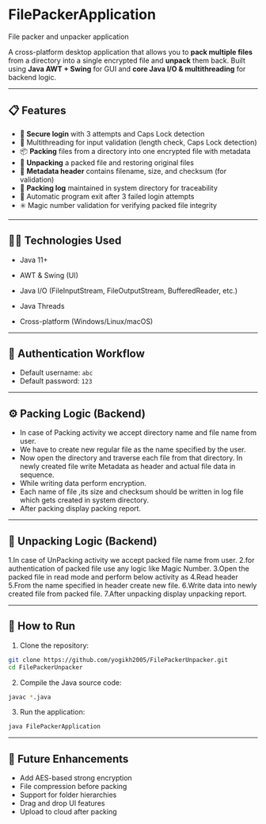 # FilePackerApplication
File packer and unpacker application 



A cross-platform desktop application that allows you to **pack multiple files** from a directory into a single encrypted file and **unpack** them back. Built using **Java AWT + Swing** for GUI and **core Java I/O & multithreading** for backend logic.

---

## 📋 Features

- 🔐 **Secure login** with 3 attempts and Caps Lock detection
- 🧠 Multithreading for input validation (length check, Caps Lock detection)
- 📦 **Packing** files from a directory into one encrypted file with metadata
- 📂 **Unpacking** a packed file and restoring original files
- 📄 **Metadata header** contains filename, size, and checksum (for validation)
- 🧾 **Packing log** maintained in system directory for traceability
- 🚫 Automatic program exit after 3 failed login attempts
- ✳️ Magic number validation for verifying packed file integrity

---

## 🧑‍💻 Technologies Used

- Java 11+
- AWT & Swing (UI)
- Java I/O (FileInputStream, FileOutputStream, BufferedReader, etc.)
- Java Threads

- Cross-platform (Windows/Linux/macOS)

---


## 🔐 Authentication Workflow

* Default username: `abc`
* Default password: `123`

---

## ⚙️ Packing Logic (Backend)

* In case of Packing activity we accept directory name and file name from user. 
* We have to create new regular file as the name specified by the user. 
* Now open the directory and traverse each file from that directory. In newly created file 
write Metadata as header and actual file data in sequence. 
* While writing data perform encryption.  
* Each name of file ,its size and checksum should be written in log file which gets created in system directory. 
* After packing display packing report.
---

## 🧩 Unpacking Logic (Backend)

1.In case of UnPacking activity we accept packed file name from user. 
2.for authentication of packed file use any logic like Magic Number. 
3.Open the packed file in read mode and perform below activity as 
4.Read header 
5.From the name specified in header create new file. 
6.Write data into newly created file from packed file. 
7.After unpacking display unpacking report. 

---

## 🚀 How to Run

1. Clone the repository:

```bash
git clone https://github.com/yogikh2005/FilePackerUnpacker.git
cd FilePackerUnpacker
```

2. Compile the Java source code:

```bash
javac *.java
```

3. Run the application:

```bash
java FilePackerApplication 
```

---

## 🧪 Future Enhancements

* Add AES-based strong encryption
* File compression before packing
* Support for folder hierarchies
* Drag and drop UI features
* Upload to cloud after packing

